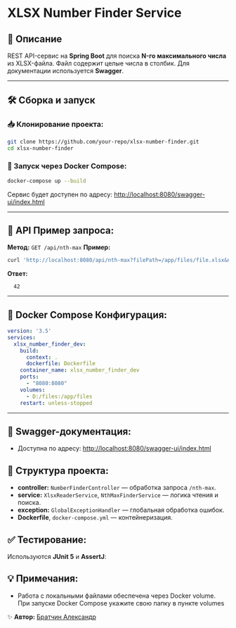 # XLSX Number Finder Service

## 📌 Описание
REST API-сервис на **Spring Boot** для поиска **N-го максимального числа** из XLSX-файла. Файл содержит целые числа в столбик. Для документации используется **Swagger**.

---
## 🛠️ Сборка и запуск
### 📥 Клонирование проекта:
```bash
git clone https://github.com/your-repo/xlsx-number-finder.git
cd xlsx-number-finder
```

### 🐳 Запуск через Docker Compose:
```bash
docker-compose up --build
```
Сервис будет доступен по адресу: [http://localhost:8080/swagger-ui/index.html](http://localhost:8080/swagger-ui/index.html)

---
## 📡 API Пример запроса:
**Метод:** `GET /api/nth-max`
**Пример:**
```bash
curl 'http://localhost:8080/api/nth-max?filePath=/app/files/file.xlsx&n=3'
```
**Ответ:**
```string
  42
```
---
## 📝 Docker Compose Конфигурация:
```yaml
version: '3.5'
services:
  xlsx_number_finder_dev:
    build:
      context: .
      dockerfile: Dockerfile
    container_name: xlsx_number_finder_dev
    ports:
      - "8080:8080"
    volumes:
      - D:/files:/app/files
    restart: unless-stopped
```
---
## 📘 Swagger-документация:
- Доступна по адресу: [http://localhost:8080/swagger-ui/index.html](http://localhost:8080/swagger-ui/index.html)

## 📂 Структура проекта:
- **controller:** `NumberFinderController` — обработка запроса `/nth-max`.
- **service:** `XlsxReaderService`, `NthMaxFinderService` — логика чтения и поиска.
- **exception:** `GlobalExceptionHandler` — глобальная обработка ошибок.
- **Dockerfile**, `docker-compose.yml` — контейнеризация.

## ✅ Тестирование:
Используются **JUnit 5** и **AssertJ**:

## 💡 Примечания:
- Работа с локальными файлами обеспечена через Docker volume. При запуске Docker Compose укажите свою папку в пункте volumes

✨ **Автор:** [Братчин Александр](https://github.com/aleksandrbratchin)


